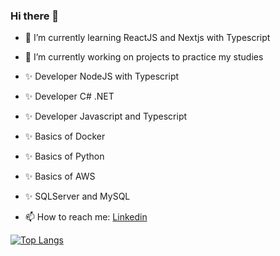 ### Hi there 👋

<!--
**Konstructa/Konstructa** is a ✨ _special_ ✨ repository because its `README.md` (this file) appears on your GitHub profile.

Here are some ideas to get you started:

- 🔭 I’m currently working on ...
- 🌱 I’m currently learning ...
- 👯 I’m looking to collaborate on ...
- 🤔 I’m looking for help with ...
- 💬 Ask me about ...
- 📫 How to reach me: ...
- 😄 Pronouns: ...
- ⚡ Fun fact: ...
-->

-  🌱 I’m currently learning ReactJS and Nextjs with Typescript
-  🔭 I’m currently working on projects to practice my studies
-  ✨ Developer NodeJS with Typescript
-  ✨ Developer C# .NET
-  ✨ Developer Javascript and Typescript
-  ✨ Basics of Docker
-  ✨ Basics of Python  
-  ✨ Basics of AWS
-  ✨ SQLServer and MySQL

-  📫 How to reach me: [Linkedin](https://www.linkedin.com/in/milena-limoeiro-51739b210/)



[![Top Langs](https://github-readme-stats.vercel.app/api/top-langs/?username=Konstructa&layout=compact&show_icons=true&theme=radical&langs_count=4&hide=cmake,jupyter,c%2B%2B,jupyter%20notebook)](https://github.com/Konstructa/github-readme-stats) 
